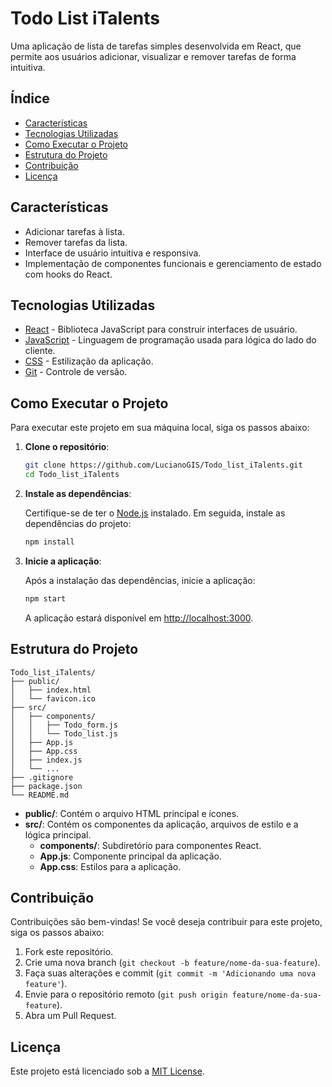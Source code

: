 
# Todo List iTalents

Uma aplicação de lista de tarefas simples desenvolvida em React, que permite aos usuários adicionar, visualizar e remover tarefas de forma intuitiva.

## Índice

- [Características](#características)
- [Tecnologias Utilizadas](#tecnologias-utilizadas)
- [Como Executar o Projeto](#como-executar-o-projeto)
- [Estrutura do Projeto](#estrutura-do-projeto)
- [Contribuição](#contribuição)
- [Licença](#licença)

## Características

- Adicionar tarefas à lista.
- Remover tarefas da lista.
- Interface de usuário intuitiva e responsiva.
- Implementação de componentes funcionais e gerenciamento de estado com hooks do React.

## Tecnologias Utilizadas

- [React](https://reactjs.org/) - Biblioteca JavaScript para construir interfaces de usuário.
- [JavaScript](https://www.javascript.com/) - Linguagem de programação usada para lógica do lado do cliente.
- [CSS](https://www.w3schools.com/css/) - Estilização da aplicação.
- [Git](https://git-scm.com/) - Controle de versão.

## Como Executar o Projeto

Para executar este projeto em sua máquina local, siga os passos abaixo:

1. **Clone o repositório**:

   ```bash
   git clone https://github.com/LucianoGIS/Todo_list_iTalents.git
   cd Todo_list_iTalents
   ```

2. **Instale as dependências**:

   Certifique-se de ter o [Node.js](https://nodejs.org/) instalado. Em seguida, instale as dependências do projeto:

   ```bash
   npm install
   ```

3. **Inicie a aplicação**:

   Após a instalação das dependências, inicie a aplicação:

   ```bash
   npm start
   ```

   A aplicação estará disponível em [http://localhost:3000](http://localhost:3000).

## Estrutura do Projeto

```plaintext
Todo_list_iTalents/
├── public/
│   ├── index.html
│   └── favicon.ico
├── src/
│   ├── components/
│   │   ├── Todo_form.js
│   │   └── Todo_list.js
│   ├── App.js
│   ├── App.css
│   ├── index.js
│   └── ...
├── .gitignore
├── package.json
└── README.md
```

- **public/**: Contém o arquivo HTML principal e ícones.
- **src/**: Contém os componentes da aplicação, arquivos de estilo e a lógica principal.
  - **components/**: Subdiretório para componentes React.
  - **App.js**: Componente principal da aplicação.
  - **App.css**: Estilos para a aplicação.

## Contribuição

Contribuições são bem-vindas! Se você deseja contribuir para este projeto, siga os passos abaixo:

1. Fork este repositório.
2. Crie uma nova branch (`git checkout -b feature/nome-da-sua-feature`).
3. Faça suas alterações e commit (`git commit -m 'Adicionando uma nova feature'`).
4. Envie para o repositório remoto (`git push origin feature/nome-da-sua-feature`).
5. Abra um Pull Request.

## Licença

Este projeto está licenciado sob a [MIT License](LICENSE).
